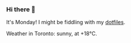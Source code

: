 ### Hi there :wave:

It's Monday! I might be fiddling with my [dotfiles](https://github.com/bewuethr/dotfiles).

Weather in Toronto: sunny, at +18°C.
